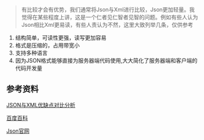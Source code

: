 > 有比较才会有优势，我们通常将Json与Xml进行比较，Json更加轻量。我觉得在某些程度上讲，这是一个仁者见仁智者见智的问题。例如有些人认为Json相比Xml更易读，有些人责认为不然，这里大致列举几条，仅供参考
 
 1. 结构简单，可读性更强，读写更加容易
 2. 格式是压缩的，占用带宽小
 3. 支持多种语言
 4. 因为JSON格式能够直接为服务器端代码使用,大大简化了服务器端和客户端的代码开发量
 
## 参考资料
[JSON与XML优缺点对比分析](http://www.jb51.net/article/69598.htm)

[百度百科](https://baike.baidu.com/item/JSON/2462549?fr=aladdin)

[Json官网](http://www.json.org/)